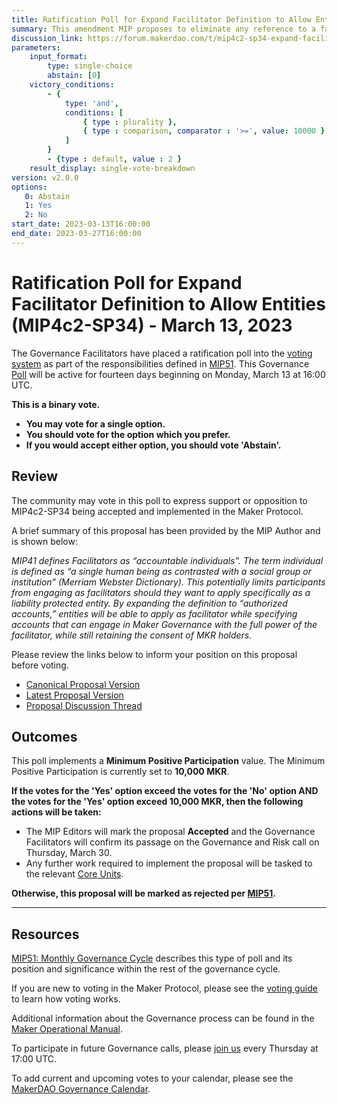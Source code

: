 ```yaml
---
title: Ratification Poll for Expand Facilitator Definition to Allow Entities (MIP4c2-SP34) - March 13, 2023
summary: This amendment MIP proposes to eliminate any reference to a facilitator as “individual” and replace it by the term “authorized accounts”.
discussion_link: https://forum.makerdao.com/t/mip4c2-sp34-expand-facilitator-definition-to-allow-entities/19736
parameters:
    input_format:
        type: single-choice
        abstain: [0]
    victory_conditions:
        - {
            type: 'and',
            conditions: [
                { type : plurality },
                { type : comparison, comparator : '>=', value: 10000 }
            ]
        }
        - {type : default, value : 2 }
    result_display: single-vote-breakdown
version: v2.0.0
options:
   0: Abstain
   1: Yes
   2: No
start_date: 2023-03-13T16:00:00
end_date: 2023-03-27T16:00:00
---
```

#  Ratification Poll for Expand Facilitator Definition to Allow Entities (MIP4c2-SP34) - March 13, 2023

The Governance Facilitators have placed a ratification poll into the [voting system](https://vote.makerdao.com/polling) as part of the responsibilities defined in [MIP51](https://mips.makerdao.com/mips/details/MIP51). This Governance [Poll](https://manual.makerdao.com/governance/governance-cycle/weekly-governance-cycle#weekly-governance-cycle-definitions-mip16c1) will be active for fourteen days beginning on Monday, March 13 at 16:00 UTC.

**This is a binary vote.**
- **You may vote for a single option.**
- **You should vote for the option which you prefer.**
- **If you would accept either option, you should vote 'Abstain'.**

## Review

The community may vote in this poll to express support or opposition to MIP4c2-SP34 being accepted and implemented in the Maker Protocol.

A brief summary of this proposal has been provided by the MIP Author and is shown below:

*MIP41 defines Facilitators as “accountable individuals”. The term individual is defined as “a single human being as contrasted with a social group or institution” (Merriam Webster Dictionary). This potentially limits participants from engaging as facilitators should they want to apply specifically as a liability protected entity. By expanding the definition to “authorized accounts,” entities will be able to apply as facilitator while specifying accounts that can engage in Maker Governance with the full power of the facilitator, while still retaining the consent of MKR holders.*

Please review the links below to inform your position on this proposal before voting.
* [Canonical Proposal Version](https://github.com/makerdao/mips/blob/1157c2bb06523c65ee23c68d11fb8e14ad5ad36c/MIP4/MIP4c2-Subproposals/MIP4c2-SP34.md)
* [Latest Proposal Version](https://mips.makerdao.com/mips/details/MIP4c2SP34)
* [Proposal Discussion Thread](https://forum.makerdao.com/t/mip4c2-sp34-expand-facilitator-definition-to-allow-entities/19736)

## Outcomes

This poll implements a **Minimum Positive Participation** value. The Minimum Positive Participation is currently set to **10,000 MKR**.

**If the votes for the 'Yes' option exceed the votes for the 'No' option AND the votes for the 'Yes' option exceed 10,000 MKR, then the following actions will be taken:**
* The MIP Editors will mark the proposal **Accepted** and the Governance Facilitators will confirm its passage on the Governance and Risk call on Thursday, March 30.
* Any further work required to implement the proposal will be tasked to the relevant [Core Units](https://mips.makerdao.com/mips/details/MIP38#mip38c2-core-unit-state).

**Otherwise, this proposal will be marked as rejected per [MIP51](https://mips.makerdao.com/mips/details/MIP51#mip51c2-ratification-poll).**

---

## Resources

[MIP51: Monthly Governance Cycle](https://mips.makerdao.com/mips/details/MIP51) describes this type of poll and its position and significance within the rest of the governance cycle.

If you are new to voting in the Maker Protocol, please see the [voting guide](https://manual.makerdao.com/governance/voting-in-makerdao/on-chain-governance) to learn how voting works.

Additional information about the Governance process can be found in the [Maker Operational Manual](https://manual.makerdao.com).

To participate in future Governance calls, please [join us](https://forum.makerdao.com/tag/pubcall-:-governance-and-risk) every Thursday at 17:00 UTC.

To add current and upcoming votes to your calendar, please see the [MakerDAO Governance Calendar](https://manual.makerdao.com/makerdao/calendars/governance-calendar).
